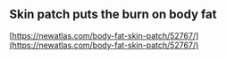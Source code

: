 ## Skin patch puts the burn on body fat
  
  [https://newatlas.com/body-fat-skin-patch/52767/](https://newatlas.com/body-fat-skin-patch/52767/)